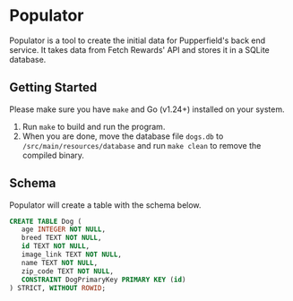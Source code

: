 # Populator

Populator is a tool to create the initial data for Pupperfield's back end service. It takes data from Fetch Rewards' API and stores it in a SQLite database.

## Getting Started

Please make sure you have `make` and Go (v1.24+) installed on your system.

1. Run `make` to build and run the program.
2. When you are done, move the database file `dogs.db` to `/src/main/resources/database` and run `make clean` to remove the compiled binary.

## Schema

Populator will create a table with the schema below.

```sql
CREATE TABLE Dog (
   age INTEGER NOT NULL,
   breed TEXT NOT NULL,
   id TEXT NOT NULL,
   image_link TEXT NOT NULL,
   name TEXT NOT NULL,
   zip_code TEXT NOT NULL,
   CONSTRAINT DogPrimaryKey PRIMARY KEY (id)
) STRICT, WITHOUT ROWID;
```
